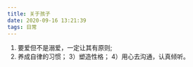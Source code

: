 ```yaml
---
title: 关于孩子
date: 2020-09-16 13:21:39
tags: 日常
---
```


1) 要爱但不是溺爱，一定让其有原则;
2) 养成自律的习惯；
3）塑造性格；
4）用心去沟通，认真倾听。